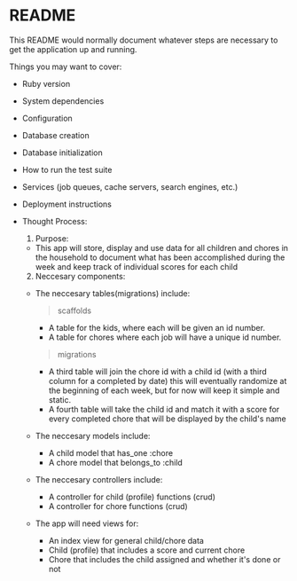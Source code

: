 # README

This README would normally document whatever steps are necessary to get the
application up and running.

Things you may want to cover:

* Ruby version

* System dependencies

* Configuration

* Database creation

* Database initialization

* How to run the test suite

* Services (job queues, cache servers, search engines, etc.)

* Deployment instructions

* Thought Process:

    1. Purpose:

    - This app will store, display and use data for all children and chores in the household to document what has been accomplished during the week and keep track of individual scores for each child

    2. Neccesary components:

    - The neccesary tables(migrations) include:
      >scaffolds
        - A table for the kids, where each will be given an id number. 
        - A table for chores where each job will have a unique id number. 
      >migrations
        - A third table will join the chore id with a child id (with a third column for a completed by date) this will eventually randomize at the beginning of each week, but for now will keep it simple and static.
        - A fourth table will take the child id and match it with a score for every completed chore that will be displayed by the child's name

    - The neccesary models include:
        - A child model that has_one :chore
        - A chore model that belongs_to :child
    
    - The neccesary controllers include:
        - A controller for child (profile) functions (crud)
        - A controller for chore functions (crud)

    - The app will need views for:
        - An index view for general child/chore data
        - Child (profile) that includes a score and current chore
        - Chore that includes the child assigned and whether it's done or not
